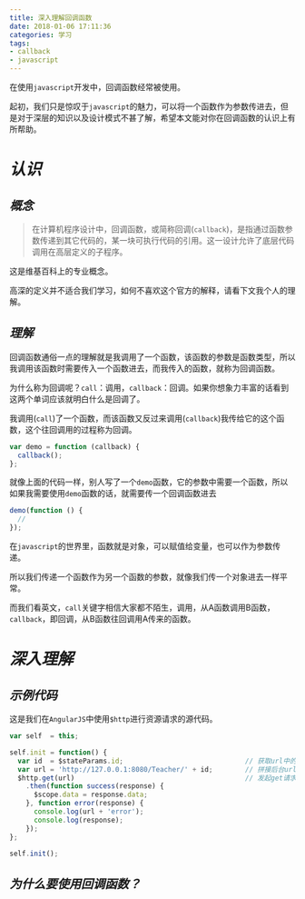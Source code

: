 ```yaml
---
title: 深入理解回调函数
date: 2018-01-06 17:11:36
categories: 学习
tags:
- callback
- javascript
---
```


在使用`javascript`开发中，回调函数经常被使用。

起初，我们只是惊叹于`javascript`的魅力，可以将一个函数作为参数传进去，但是对于深层的知识以及设计模式不甚了解，希望本文能对你在回调函数的认识上有所帮助。

<!-- more -->

# ***认识***

## ***概念***

> 在计算机程序设计中，回调函数，或简称回调(`callback`)，是指通过函数参数传递到其它代码的，某一块可执行代码的引用。这一设计允许了底层代码调用在高层定义的子程序。

这是维基百科上的专业概念。

高深的定义并不适合我们学习，如何不喜欢这个官方的解释，请看下文我个人的理解。

## ***理解***

回调函数通俗一点的理解就是我调用了一个函数，该函数的参数是函数类型，所以我调用该函数时需要传入一个函数进去，而我传入的函数，就称为回调函数。

为什么称为回调呢？`call`：调用，`callback`：回调。如果你想象力丰富的话看到这两个单词应该就明白什么是回调了。

我调用(`call`)了一个函数，而该函数又反过来调用(`callback`)我传给它的这个函数，这个往回调用的过程称为回调。

```javascript
var demo = function (callback) {
  callback();
};
```

就像上面的代码一样，别人写了一个`demo`函数，它的参数中需要一个函数，所以如果我需要使用`demo`函数的话，就需要传一个回调函数进去

```javascript
demo(function () {
  //
});
```

在`javascript`的世界里，函数就是对象，可以赋值给变量，也可以作为参数传递。

所以我们传递一个函数作为另一个函数的参数，就像我们传一个对象进去一样平常。

而我们看英文，`call`关键字相信大家都不陌生，调用，从A函数调用B函数，`callback`，即回调，从B函数往回调用A传来的函数。

# ***深入理解***

## ***示例代码***

这是我们在`AngularJS`中使用`$http`进行资源请求的源代码。

```javascript
var self  = this;

self.init = function() {
  var id  = $stateParams.id;                              // 获取url中的id值
  var url = 'http://127.0.0.1:8080/Teacher/' + id;        // 拼接后台url
  $http.get(url)                                          // 发起get请求
    .then(function success(response) {
      $scope.data = response.data;
    }, function error(response) {
      console.log(url + 'error');
      console.log(response);
    });
};

self.init();
```

## ***为什么要使用回调函数？***
